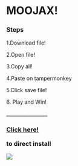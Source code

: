 <h1> MOOJAX! </h1>
<h3> Steps </h3>
<p>1.Download file!</p>
<p>2.Open file! </p>
<p>3.Copy all! </p>
<p>4.Paste on tampermonkey </p>
<p>5.Click save file! </p>
<p>6. Play and Win! </p>
<p>_________________</p>
<u><h3><a href="https://greasyfork.org/en/scripts/397005-moojax-2-4-autoheal-x5-instakill-discord-game-cursor-best-hotkeys">Click here!</a></u><p>to direct install </p></h3>

<a href ="https://www.youtube.com/channel/UCrZVnif0yPniQfdwvdMgf_Q">
<IMG SRC="https://i.imgur.com/AxSIOJE.jpg"></a> </img>
